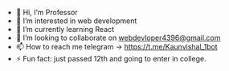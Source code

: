 - 👋 Hi, I’m Professor 
- 👀 I’m interested in web development 
- 🌱 I’m currently learning React
- 💞️ I’m looking to collaborate on webdevloper4396@gmail.com
- 📫 How to reach me telegram -> https://t.me/Kaunvishal_1bot
- ⚡ Fun fact: just passed 12th and going to enter in college.

<!---
webdeveloper4396/webdeveloper4396 is a ✨ special ✨ repository because its `README.md` (this file) appears on your GitHub profile.
You can click the Preview link to take a look at your changes.
--->

